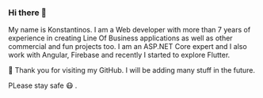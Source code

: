 ### Hi there 👋

<!--
**Konstantinos-Val/Konstantinos-Val** is a ✨ _special_ ✨ repository because its `README.md` (this file) appears on your GitHub profile.
-->
My name is Konstantinos. I am a Web developer with more than 7 years of experience in creating Line Of Business applications as well as other commercial and fun projects too. I am an ASP.NET Core expert and I also work with Angular, Firebase and recently I started to explore Flutter.

💚 Thank you for visiting my GitHub. I will be adding many stuff in the future.  

PLease stay safe 😷 .

